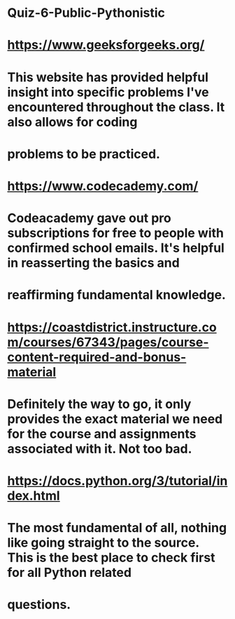 # Quiz-6-Public-Pythonistic

# https://www.geeksforgeeks.org/
# This website has provided helpful insight into specific problems I've encountered throughout the class. It also allows for coding
# problems to be practiced.

# https://www.codecademy.com/
# Codeacademy gave out pro subscriptions for free to people with confirmed school emails. It's helpful in reasserting the basics and 
# reaffirming fundamental knowledge.

# https://coastdistrict.instructure.com/courses/67343/pages/course-content-required-and-bonus-material
# Definitely the way to go, it only provides the exact material we need for the course and assignments associated with it. Not too bad.

# https://docs.python.org/3/tutorial/index.html
# The most fundamental of all, nothing like going straight to the source. This is the best place to check first for all Python related
# questions.
